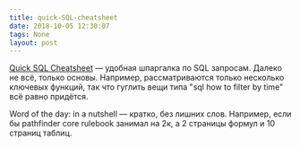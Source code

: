 ```yaml
---
title: quick-SQL-cheatsheet
date: 2018-10-05 12:30:07
tags: None
layout: post
---
```


[Quick SQL Cheatsheet](https://github.com/enochtangg/quick-SQL-cheatsheet) — удобная шпаргалка по SQL запросам. Далеко не всё, только основы. Например, рассматриваются только несколько ключевых функций, так что гуглить вещи типа "sql how to filter by time" всё равно придётся.

Word of the day: in a nutshell — кратко, без лишних слов. Например, если бы pathfinder core rulebook занимал на 2к, а 2 страницы формул и 10 страниц таблиц.
